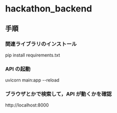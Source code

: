 # hackathon_backend

## 手順

### 関連ライブラリのインストール

pip install requirements.txt

### API の起動

uvicorn main:app --reload

### ブラウザとかで検索して，API が動くかを確認

http://localhost:8000
